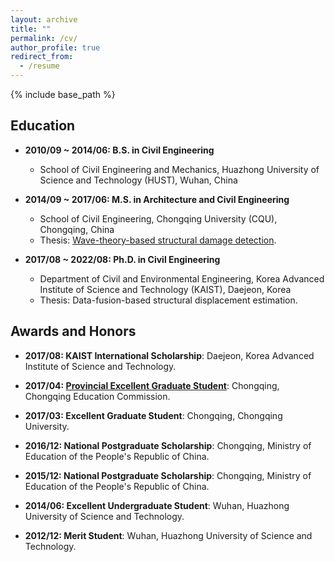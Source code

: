 ```yaml
---
layout: archive
title: ""
permalink: /cv/
author_profile: true
redirect_from:
  - /resume
---
```


{% include base_path %}

## Education

* **2010/09 ~ 2014/06: B.S. in Civil Engineering**
  * School of Civil Engineering and Mechanics, Huazhong University of Science and Technology (HUST), Wuhan, China

* **2014/09 ~ 2017/06: M.S. in Architecture and Civil Engineering**
  * School of Civil Engineering, Chongqing University (CQU), Chongqing, China
  * Thesis: [Wave-theory-based structural damage detection](https://scjg.cnki.net/kcms/detail/detail.aspx?filename=1017837569.nh&dbcode=CMFD&dbname=CMFD2018&v=MDA0OTFLcHBFYlBJUitDMzg0emg0WG5EMExUZzJYMmhzeEZyQ1VSN3VmWStkdEZpL2xVYnZPVkYyNkdidTdHZFQ=).

* **2017/08 ~ 2022/08: Ph.D. in Civil Engineering**
  * Department of Civil and Environmental Engineering, Korea Advanced Institute of Science and Technology (KAIST), Daejeon, Korea
  * Thesis: Data-fusion-based structural displacement estimation.
  
## Awards and Honors

* **2017/08: KAIST International Scholarship**: Daejeon, Korea Advanced Institute of Science and Technology.

* **2017/04: [Provincial Excellent Graduate Student](http://graduate.cqu.edu.cn/info/1048/2896.htm)**: Chongqing, Chongqing Education Commission.

* **2017/03: Excellent Graduate Student**: Chongqing, Chongqing University.

* **2016/12: National Postgraduate Scholarship**: Chongqing, Ministry of Education of the People's Republic of China. 
 
* **2015/12: National Postgraduate Scholarship**: Chongqing, Ministry of Education of the People's Republic of China. 

* **2014/06: Excellent Undergraduate Student**: Wuhan, Huazhong University of Science and Technology.

* **2012/12: Merit Student**: Wuhan, Huazhong University of Science and Technology.


